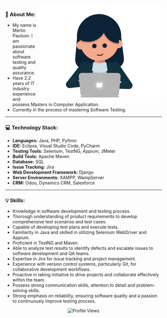 
<img align="right" width ="400" src ="https://github.com/MerlinPaulson/MerlinPaulson/blob/1b7417863d832e4049c4d83a7383d9f762254234/image.gif?raw=true"> 

### 🙋 About Me:
- My name is Merlin Paulson. I am passionate about software testing and quality assurance.
- Have 2.2 years of IT industry experience and possess Masters in Computer Application.
- Currently in the process of mastering Software Testing.
---

### 💻 Technology Stack: 
- **Languages:** Java, PHP, Python
- **IDE:** Eclipse, Visual Studio Code, PyCharm
-  **Testing Tools:** Selenium, TestNG, Appium, JMeter
- **Build Tools:** Apache Maven
- **Database:** SQL
- **Issue Tracking:** Jira
- **Web Development Framework:** Django
- **Server Environments:** XAMPP, WampServer
- **CRM:** Odoo, Dynamics CRM, Salesforce

---
### 💡 Skills: 
- Knowledge in software development and testing process.
- Thorough understanding of product requirements to develop comprehensive test scenarios and test cases.
- Capable of developing test plans and execute tests.
- Familiarity in Java and skilled in utilizing Selenium WebDriver and Appium.
- Proficient in TestNG and Maven.
- Able to analyze test results to identify defects and escalate issues to software development and QA teams.
- Expertise in Jira for issue tracking and project management.
- Experience with version control systems, particularly Git, for collaborative development workflows.
- Proactive in taking initiative to drive projects and collaborate effectively within the team.
- Possess strong communication skills, attention to detail and problem-solving skills.
- Strong emphasis on reliability, ensuring software quality and a passion to continuously improve testing process.  
<div align="center">
<img src="https://komarev.com/ghpvc/?username=merlinpaulson&label=Profile%20views&color=0e75b6&style=flat" alt="Profile Views"/>
</div>
